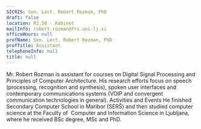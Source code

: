 ```yaml
---
SICRIS: Sen. Lect. Robert Rozman, PhD
draft: false
location: R2.50 - Kabinet
mailInfo: robert.rozman@fri.uni-lj.si
officeHours: null
profName: Sen. Lect. Robert Rozman, PhD
profTitle: Assistant
telephoneInfo: null
title: null
---
```



Mr. Robert Rozman is assistant for courses on Digital Signal Processing and Principles of Computer Architecture.
His research efforts focus on speech (processing, recognition and synthesis), spoken user interfaces and contemporary communications systems (VOIP and convergent communication technologies in general).
Activities and Events
He finished Secondary Computer School in Maribor (SERŠ) and then studied computer science at the Faculty of  Computer and Information Science in Ljubljana, where he received BSc degree, MSc and PhD.